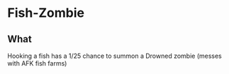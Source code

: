 # Fish-Zombie

## What
Hooking a fish has a 1/25 chance to summon a Drowned zombie (messes with AFK fish farms)
